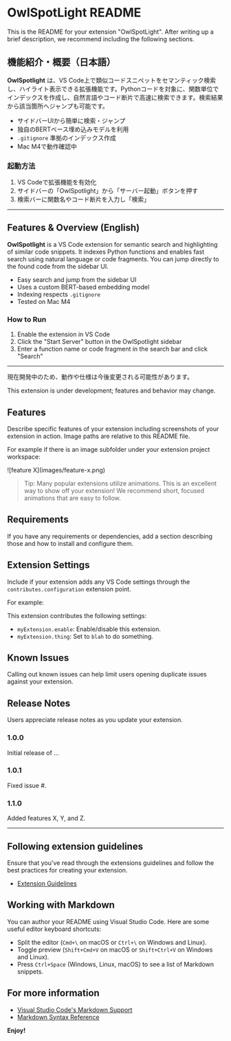 # OwlSpotLight README

This is the README for your extension "OwlSpotLight". After writing up a brief description, we recommend including the following sections.

## 機能紹介・概要（日本語）

**OwlSpotlight** は、VS Code上で類似コードスニペットをセマンティック検索し、ハイライト表示できる拡張機能です。Pythonコードを対象に、関数単位でインデックスを作成し、自然言語やコード断片で高速に検索できます。検索結果から該当箇所へジャンプも可能です。

- サイドバーUIから簡単に検索・ジャンプ
- 独自のBERTベース埋め込みモデルを利用
- `.gitignore` 準拠のインデックス作成
- Mac M4で動作確認中

### 起動方法
1. VS Codeで拡張機能を有効化
2. サイドバーの「OwlSpotlight」から「サーバー起動」ボタンを押す
3. 検索バーに関数名やコード断片を入力し「検索」

---

## Features & Overview (English)

**OwlSpotlight** is a VS Code extension for semantic search and highlighting of similar code snippets. It indexes Python functions and enables fast search using natural language or code fragments. You can jump directly to the found code from the sidebar UI.

- Easy search and jump from the sidebar UI
- Uses a custom BERT-based embedding model
- Indexing respects `.gitignore`
- Tested on Mac M4

### How to Run
1. Enable the extension in VS Code
2. Click the "Start Server" button in the OwlSpotlight sidebar
3. Enter a function name or code fragment in the search bar and click "Search"

---

現在開発中のため、動作や仕様は今後変更される可能性があります。

This extension is under development; features and behavior may change.

## Features

Describe specific features of your extension including screenshots of your extension in action. Image paths are relative to this README file.

For example if there is an image subfolder under your extension project workspace:

\!\[feature X\]\(images/feature-x.png\)

> Tip: Many popular extensions utilize animations. This is an excellent way to show off your extension! We recommend short, focused animations that are easy to follow.

## Requirements

If you have any requirements or dependencies, add a section describing those and how to install and configure them.

## Extension Settings

Include if your extension adds any VS Code settings through the `contributes.configuration` extension point.

For example:

This extension contributes the following settings:

* `myExtension.enable`: Enable/disable this extension.
* `myExtension.thing`: Set to `blah` to do something.

## Known Issues

Calling out known issues can help limit users opening duplicate issues against your extension.

## Release Notes

Users appreciate release notes as you update your extension.

### 1.0.0

Initial release of ...

### 1.0.1

Fixed issue #.

### 1.1.0

Added features X, Y, and Z.

---

## Following extension guidelines

Ensure that you've read through the extensions guidelines and follow the best practices for creating your extension.

* [Extension Guidelines](https://code.visualstudio.com/api/references/extension-guidelines)

## Working with Markdown

You can author your README using Visual Studio Code. Here are some useful editor keyboard shortcuts:

* Split the editor (`Cmd+\` on macOS or `Ctrl+\` on Windows and Linux).
* Toggle preview (`Shift+Cmd+V` on macOS or `Shift+Ctrl+V` on Windows and Linux).
* Press `Ctrl+Space` (Windows, Linux, macOS) to see a list of Markdown snippets.

## For more information

* [Visual Studio Code's Markdown Support](http://code.visualstudio.com/docs/languages/markdown)
* [Markdown Syntax Reference](https://help.github.com/articles/markdown-basics/)

**Enjoy!**
